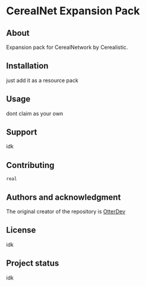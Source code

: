 # CerealNet Expansion Pack



## About

Expansion pack for CerealNetwork by Cerealistic.


## Installation
just add it as a resource pack

## Usage
dont claim as your own

## Support
idk

## Contributing
```
real
```

## Authors and acknowledgment
The original creator of the repository is [OtterDev](https://github.com/OtterCodes102/)
## License
idk

## Project status
idk
